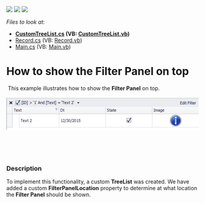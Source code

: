 <!-- default badges list -->
![](https://img.shields.io/endpoint?url=https://codecentral.devexpress.com/api/v1/VersionRange/128638291/15.1.8%2B)
[![](https://img.shields.io/badge/Open_in_DevExpress_Support_Center-FF7200?style=flat-square&logo=DevExpress&logoColor=white)](https://supportcenter.devexpress.com/ticket/details/T323677)
[![](https://img.shields.io/badge/📖_How_to_use_DevExpress_Examples-e9f6fc?style=flat-square)](https://docs.devexpress.com/GeneralInformation/403183)
<!-- default badges end -->
<!-- default file list -->
*Files to look at*:

* **[CustomTreeList.cs](./CS/WindowsApplication3/CustomTreeList.cs) (VB: [CustomTreeList.vb](./VB/WindowsApplication3/CustomTreeList.vb))**
* [Record.cs](./CS/WindowsApplication3/Data/Record.cs) (VB: [Record.vb](./VB/WindowsApplication3/Data/Record.vb))
* [Main.cs](./CS/WindowsApplication3/Main.cs) (VB: [Main.vb](./VB/WindowsApplication3/Main.vb))
<!-- default file list end -->
# How to show the Filter Panel on top


<p> This example illustrates how to show the <strong>Filter Panel</strong> on top. <br><br><img src="https://raw.githubusercontent.com/DevExpress-Examples/how-to-show-the-filter-panel-on-top-t323677/15.1.8+/media/23264c9d-ad41-11e5-80bf-00155d62480c.png"><br><br></p>
<p><br><br></p>


<h3>Description</h3>

To implement this functionality, a custom&nbsp;<strong>TreeList</strong>&nbsp;was created. We have added a custom&nbsp;<strong>FilterPanelLocation</strong>&nbsp;property to determine at what location the<strong>&nbsp;Filter Panel</strong>&nbsp;should be shown.

<br/>


